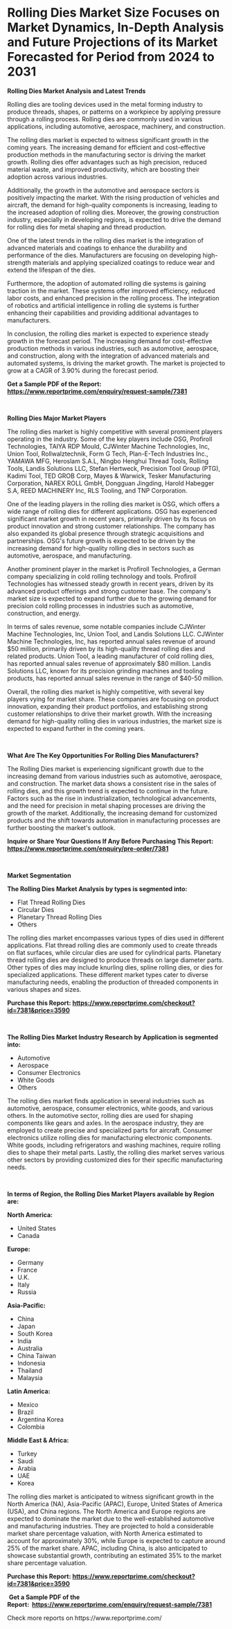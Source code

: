 <p><h1>Rolling Dies Market Size Focuses on Market Dynamics, In-Depth Analysis and Future Projections of its Market Forecasted for Period from 2024 to 2031</h1></p><p><strong>Rolling Dies Market Analysis and Latest Trends</strong></p>
<p><p>Rolling dies are tooling devices used in the metal forming industry to produce threads, shapes, or patterns on a workpiece by applying pressure through a rolling process. Rolling dies are commonly used in various applications, including automotive, aerospace, machinery, and construction.</p><p>The rolling dies market is expected to witness significant growth in the coming years. The increasing demand for efficient and cost-effective production methods in the manufacturing sector is driving the market growth. Rolling dies offer advantages such as high precision, reduced material waste, and improved productivity, which are boosting their adoption across various industries.</p><p>Additionally, the growth in the automotive and aerospace sectors is positively impacting the market. With the rising production of vehicles and aircraft, the demand for high-quality components is increasing, leading to the increased adoption of rolling dies. Moreover, the growing construction industry, especially in developing regions, is expected to drive the demand for rolling dies for metal shaping and thread production.</p><p>One of the latest trends in the rolling dies market is the integration of advanced materials and coatings to enhance the durability and performance of the dies. Manufacturers are focusing on developing high-strength materials and applying specialized coatings to reduce wear and extend the lifespan of the dies.</p><p>Furthermore, the adoption of automated rolling die systems is gaining traction in the market. These systems offer improved efficiency, reduced labor costs, and enhanced precision in the rolling process. The integration of robotics and artificial intelligence in rolling die systems is further enhancing their capabilities and providing additional advantages to manufacturers.</p><p>In conclusion, the rolling dies market is expected to experience steady growth in the forecast period. The increasing demand for cost-effective production methods in various industries, such as automotive, aerospace, and construction, along with the integration of advanced materials and automated systems, is driving the market growth. The market is projected to grow at a CAGR of 3.90% during the forecast period.</p></p>
<p><strong>Get a Sample PDF of the Report:&nbsp; <a href="https://www.reportprime.com/enquiry/request-sample/7381">https://www.reportprime.com/enquiry/request-sample/7381</a></strong></p>
<p>&nbsp;</p>
<p><strong>Rolling Dies Major Market Players</strong></p>
<p><p>The rolling dies market is highly competitive with several prominent players operating in the industry. Some of the key players include OSG, Profiroll Technologies, TAIYA RDP Mould, CJWinter Machine Technologies, Inc, Union Tool, Rollwalztechnik, Form G Tech, Plan-E-Tech Industries Inc., YAMAWA MFG, Heroslam S.A.L, Ningbo Henghui Thread Tools, Rolling Tools, Landis Solutions LLC, Stefan Hertweck, Precision Tool Group (PTG), Kadimi Tool, TED GROB Corp, Mayes & Warwick, Tesker Manufacturing Corporation, NAREX ROLL GmbH, Dongguan Jingding, Harold Habegger S.A, REED MACHINERY Inc, RLS Tooling, and TNP Corporation.</p><p>One of the leading players in the rolling dies market is OSG, which offers a wide range of rolling dies for different applications. OSG has experienced significant market growth in recent years, primarily driven by its focus on product innovation and strong customer relationships. The company has also expanded its global presence through strategic acquisitions and partnerships. OSG's future growth is expected to be driven by the increasing demand for high-quality rolling dies in sectors such as automotive, aerospace, and manufacturing.</p><p>Another prominent player in the market is Profiroll Technologies, a German company specializing in cold rolling technology and tools. Profiroll Technologies has witnessed steady growth in recent years, driven by its advanced product offerings and strong customer base. The company's market size is expected to expand further due to the growing demand for precision cold rolling processes in industries such as automotive, construction, and energy.</p><p>In terms of sales revenue, some notable companies include CJWinter Machine Technologies, Inc, Union Tool, and Landis Solutions LLC. CJWinter Machine Technologies, Inc, has reported annual sales revenue of around $50 million, primarily driven by its high-quality thread rolling dies and related products. Union Tool, a leading manufacturer of cold rolling dies, has reported annual sales revenue of approximately $80 million. Landis Solutions LLC, known for its precision grinding machines and tooling products, has reported annual sales revenue in the range of $40-50 million.</p><p>Overall, the rolling dies market is highly competitive, with several key players vying for market share. These companies are focusing on product innovation, expanding their product portfolios, and establishing strong customer relationships to drive their market growth. With the increasing demand for high-quality rolling dies in various industries, the market size is expected to expand further in the coming years.</p></p>
<p>&nbsp;</p>
<p><strong>What Are The Key Opportunities For Rolling Dies Manufacturers?</strong></p>
<p><p>The Rolling Dies market is experiencing significant growth due to the increasing demand from various industries such as automotive, aerospace, and construction. The market data shows a consistent rise in the sales of rolling dies, and this growth trend is expected to continue in the future. Factors such as the rise in industrialization, technological advancements, and the need for precision in metal shaping processes are driving the growth of the market. Additionally, the increasing demand for customized products and the shift towards automation in manufacturing processes are further boosting the market's outlook.</p></p>
<p><strong>Inquire or Share Your Questions If Any Before Purchasing This Report: <a href="https://www.reportprime.com/enquiry/pre-order/7381">https://www.reportprime.com/enquiry/pre-order/7381</a></strong></p>
<p>&nbsp;</p>
<p><strong>Market Segmentation</strong></p>
<p><strong>The Rolling Dies Market Analysis by types is segmented into:</strong></p>
<p><ul><li>Flat Thread Rolling Dies</li><li>Circular Dies</li><li>Planetary Thread Rolling Dies</li><li>Others</li></ul></p>
<p><p>The rolling dies market encompasses various types of dies used in different applications. Flat thread rolling dies are commonly used to create threads on flat surfaces, while circular dies are used for cylindrical parts. Planetary thread rolling dies are designed to produce threads on large diameter parts. Other types of dies may include knurling dies, spline rolling dies, or dies for specialized applications. These different market types cater to diverse manufacturing needs, enabling the production of threaded components in various shapes and sizes.</p></p>
<p><strong>Purchase this Report:&nbsp;<a href="https://www.reportprime.com/checkout?id=7381&price=3590">https://www.reportprime.com/checkout?id=7381&price=3590</a></strong></p>
<p>&nbsp;</p>
<p><strong>The Rolling Dies Market Industry Research by Application is segmented into:</strong></p>
<p><ul><li>Automotive</li><li>Aerospace</li><li>Consumer Electronics</li><li>White Goods</li><li>Others</li></ul></p>
<p><p>The rolling dies market finds application in several industries such as automotive, aerospace, consumer electronics, white goods, and various others. In the automotive sector, rolling dies are used for shaping components like gears and axles. In the aerospace industry, they are employed to create precise and specialized parts for aircraft. Consumer electronics utilize rolling dies for manufacturing electronic components. White goods, including refrigerators and washing machines, require rolling dies to shape their metal parts. Lastly, the rolling dies market serves various other sectors by providing customized dies for their specific manufacturing needs.</p></p>
<p>&nbsp;</p>
<p><strong>In terms of Region, the Rolling Dies Market Players available by Region are:</strong></p>
<p>
    <p> <strong> North America: </strong>
        <ul>
            <li>United States</li>
            <li>Canada</li>
        </ul>
        </p> 
    <p> <strong> Europe: </strong>
        <ul>
            <li>Germany</li>
            <li>France</li>
            <li>U.K.</li>
            <li>Italy</li>
            <li>Russia</li>
        </ul>
        </p> 
    <p> <strong> Asia-Pacific: </strong>
        <ul>
            <li>China</li>
            <li>Japan</li>
            <li>South Korea</li>
            <li>India</li>
            <li>Australia</li>
            <li>China Taiwan</li>
            <li>Indonesia</li>
            <li>Thailand</li>
            <li>Malaysia</li>
        </ul>
        </p> 
    <p> <strong> Latin America: </strong>
        <ul>
            <li>Mexico</li>
            <li>Brazil</li>
            <li>Argentina Korea</li>
            <li>Colombia</li>
        </ul>
        </p> 
    <p> <strong> Middle East & Africa: </strong>
        <ul>
            <li>Turkey</li>
            <li>Saudi</li>
            <li>Arabia</li>
            <li>UAE</li>
            <li>Korea</li>
        </ul>
    </p>
    </p>
<p><p>The rolling dies market is anticipated to witness significant growth in the North America (NA), Asia-Pacific (APAC), Europe, United States of America (USA), and China regions. The North America and Europe regions are expected to dominate the market due to the well-established automotive and manufacturing industries. They are projected to hold a considerable market share percentage valuation, with North America estimated to account for approximately 30%, while Europe is expected to capture around 25% of the market share. APAC, including China, is also anticipated to showcase substantial growth, contributing an estimated 35% to the market share percentage valuation.</p></p>
<p><strong>Purchase this Report: <a href="https://www.reportprime.com/checkout?id=7381&price=3590">https://www.reportprime.com/checkout?id=7381&price=3590</a></strong></p>
<p>&nbsp;<strong>Get a Sample PDF of the Report:&nbsp;&nbsp;<a href="https://www.reportprime.com/enquiry/request-sample/7381">https://www.reportprime.com/enquiry/request-sample/7381</a></strong></p>
<p><strong></strong></p>
<p>Check more reports on https://www.reportprime.com/</p>